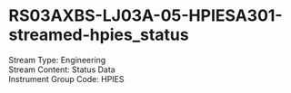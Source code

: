 # RS03AXBS-LJ03A-05-HPIESA301-streamed-hpies_status

Stream Type: Engineering<br>
Stream Content: Status Data<br>
Instrument Group Code: HPIES<br>
